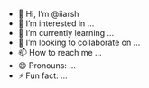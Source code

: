 - 👋 Hi, I’m @iiarsh
- 👀 I’m interested in ...
- 🌱 I’m currently learning ...
- 💞️ I’m looking to collaborate on ...
- 📫 How to reach me ...
- 😄 Pronouns: ...
- ⚡ Fun fact: ...

<!---
iiarsh/iiarsh is a ✨ special ✨ repository because its `README.md` (this file) appears on your GitHub profile.
You can click the Preview link to take a look at your changes.
--->
